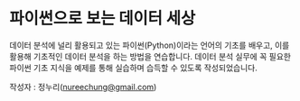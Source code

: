 # 파이썬으로 보는 데이터 세상

데이터 분석에 널리 활용되고 있는 파이썬(Python)이라는 언어의 기초를 배우고, 이를 활용해 기초적인 데이터 분석을 하는 방법을 연습합니다. 
데이터 분석 실무에 꼭 필요한 파이썬 기초 지식을 예제를 통해 실습하며 습득할 수 있도록 작성되었습니다. 

작성자 : 정누리(nureechung@gmail.com)

```{tableofcontents}
```
